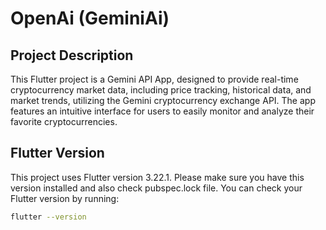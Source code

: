 # OpenAi (GeminiAi)

## Project Description

This Flutter project is a Gemini API App, designed to provide real-time cryptocurrency market data, including price tracking, historical data, and market trends, utilizing the Gemini cryptocurrency exchange API. The app features an intuitive interface for users to easily monitor and analyze their favorite cryptocurrencies.

## Flutter Version

This project uses Flutter version 3.22.1. Please make sure you have this version installed and also check pubspec.lock file. You can check your Flutter version by running:
```sh
flutter --version
